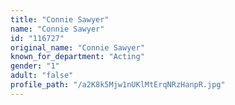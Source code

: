 ```yaml
---
title: "Connie Sawyer"
name: "Connie Sawyer"
id: "116727"
original_name: "Connie Sawyer"
known_for_department: "Acting"
gender: "1"
adult: "false"
profile_path: "/a2K8k5Mjw1nUKlMtErqNRzHanpR.jpg"
---
```

